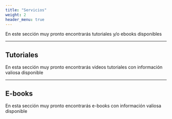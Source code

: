 ```yaml
---
title: "Servicios"
weight: 2
header_menu: true
---
```


En este sección muy pronto encontrarás tutoriales y/o ebooks disponibles

---

## Tutoriales

En esta sección muy pronto encontrarás videos tutoriales con información valiosa disponible

---

## E-books

En esta sección muy pronto encontrarás e-books con información valiosa disponible
